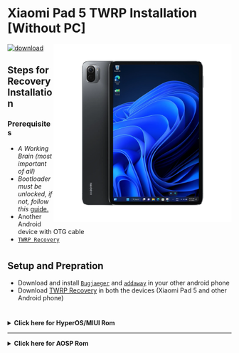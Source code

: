 # Xiaomi Pad 5 TWRP Installation [Without PC]
<img align="right" src="nabu.png" width="400" alt="Windows 11 Running On a Xiaomi Pad 5">

[![download](https://github.com/Kumar-Jy/Windows-in-PocoF1-Without-PC/assets/20044626/3abc8b52-c5c6-4495-b623-d1312195d639)](https://youtu.be/91ZdM7HfRdc)
## Steps for Recovery Installation
### Prerequisites
- _A Working Brain (most important of all)_
- _Bootloader must be unlocked, if not, follow this_ [guide.](https://github.com/erdilS/Port-Windows-11-Xiaomi-Pad-5/blob/main/guide/English/Re-rooting-en.md)
- Another Android device with OTG cable
- [`TWRP Recovery`](https://github.com/Kumar-Jy/Windows-in-NABU-Without-PC/releases/tag/Modded-TWRP-Recovery)
#

## Setup and Prepration
- Download and install [`Bugjaeger`](https://play.google.com/store/apps/details?id=eu.sisik.hackendebug&pcampaignid=web_share) and [`addaway`](https://github.com/AdAway/AdAway/releases/download/v6.1.3/AdAway-6.1.3-20240706.apk) in your other android phone
- Download [TWRP Recovery](https://sourceforge.net/projects/xiaomi-pad-5/files/TWRP/) in both the devices (Xiaomi Pad 5 and other Android phone)
#  

<details>
  <summary><strong>Click here for HyperOS/MIUI Rom</strong></summary>
 
### TWRP installation in HyperOS/MIUI Rom
- Reboot Xiaomi Pad 5 into fastboot mode by pressing power button and volume down
- Connect OTG cable in both the devices
- Goto **FASTBOOT** menu
- Tap on blue icon from the bottom right corner
- Type `fastboot boot` and select downloaded `twrp.img` file by tapping ``clip`` icon from the top right corner then press `enter`
- Now your Xiaomi Pad Booted into TWRP recovery
- Goto `Advanced` -
- Click on `Install Recovery Ramdisk` from bottom list
- Select downloaded _**twrp.img**_ from Download folder
- - Swip to flash it.
- Flash `Magisk Manager.apk`
- Now reboot and enjoy!

</details>

----

<details>
  <summary><strong>Click here for AOSP Rom</strong></summary>
  
### TWRP installation in AOSP Rom
- Reboot Xiaomi Pad 5 into fastboot mode by pressing power button and volume down
- Connect OTG cable in both the devices
- Type command `fastboot set_active other`
- Now flash **twrp.img** `fastboot flash boot` and select downloaded `twrp.img` file by tapping ``clip`` icon from the top right corner then press `enter`
- Now reboot and you are in TWRP recovery.
- To switch back into Android from TWRP recovery, must tap on inactive slot before rebooting.
- To boot into TWRP recovery from android rom, download and install boot control app from [this](https://github.com/capntrips/BootControl/releases) and tap on inactive slot.

- </details>
